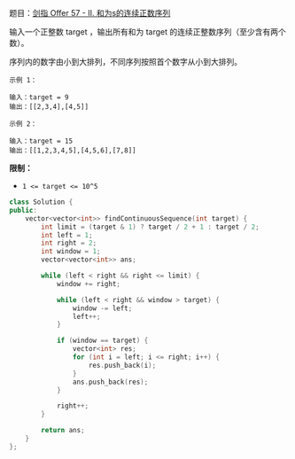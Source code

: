 题目：[剑指 Offer 57 - II. 和为s的连续正数序列](https://leetcode.cn/problems/he-wei-sde-lian-xu-zheng-shu-xu-lie-lcof/)

输入一个正整数 target ，输出所有和为 target 的连续正整数序列（至少含有两个数）。

序列内的数字由小到大排列，不同序列按照首个数字从小到大排列。

```
示例 1：

输入：target = 9
输出：[[2,3,4],[4,5]]

示例 2：

输入：target = 15
输出：[[1,2,3,4,5],[4,5,6],[7,8]]

```

**限制：**

- `1 <= target <= 10^5`

```c++
class Solution {
public:
    vector<vector<int>> findContinuousSequence(int target) {
        int limit = (target & 1) ? target / 2 + 1 : target / 2;
        int left = 1;
        int right = 2;
        int window = 1;
        vector<vector<int>> ans;

        while (left < right && right <= limit) {
            window += right;

            while (left < right && window > target) {
                window -= left;
                left++;
            }

            if (window == target) {
                vector<int> res;
                for (int i = left; i <= right; i++) {
                    res.push_back(i);
                }
                ans.push_back(res);
            }

            right++;
        }

        return ans;
    }
};
```

